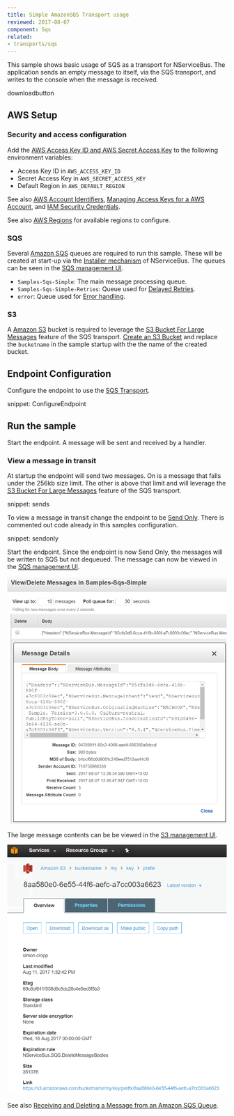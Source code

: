 ```yaml
---
title: Simple AmazonSQS Transport usage
reviewed: 2017-08-07
component: Sqs
related:
- transports/sqs
---
```



This sample shows basic usage of SQS as a transport for NServiceBus. The application sends an empty message to itself, via the SQS transport, and writes to the console when the message is received.

downloadbutton


## AWS Setup


### Security and access configuration

Add the [AWS Access Key ID and AWS Secret Access Key](http://docs.aws.amazon.com/general/latest/gr/aws-sec-cred-types.html#access-keys-and-secret-access-keys) to the following environment variables:

 * Access Key ID in `AWS_ACCESS_KEY_ID`
 * Secret Access Key in `AWS_SECRET_ACCESS_KEY`
 * Default Region in `AWS_DEFAULT_REGION`

See also [AWS Account Identifiers](http://docs.aws.amazon.com/general/latest/gr/acct-identifiers.html), [Managing Access Keys for a AWS Account](http://docs.aws.amazon.com/general/latest/gr/managing-aws-access-keys.html), and [IAM Security Credentials](https://console.aws.amazon.com/iam/home#/security_credential).

See also [AWS Regions](http://docs.aws.amazon.com/general/latest/gr/rande.html) for available regions to configure.


### SQS

Several [Amazon SQS](https://aws.amazon.com/sqs/) queues are required to run this sample. These will be created at start-up via the [Installer mechanism](/nservicebus/operations/installers.md) of NServiceBus. The queues can be seen in the [SQS management UI](https://console.aws.amazon.com/sqs/home).

 * `Samples-Sqs-Simple`: The main message processing queue.
 * `Samples-Sqs-Simple-Retries`: Queue used for [Delayed Retries](/nservicebus/recoverability/#delayed-retries).
 * `error`: Queue used for [Error handling](/nservicebus/recoverability/configure-error-handling.md).


### S3

A [Amazon S3](https://console.aws.amazon.com/s3) bucket is required to leverage the [S3 Bucket For Large Messages](/transports/sqs/configuration-options.md#s3bucketforlargemessages) feature of the SQS transport. [Create an S3 Bucket](http://docs.aws.amazon.com/AmazonS3/latest/UG/CreatingaBucket.html) and replace the `bucketname` in the sample startup with the the name of the created bucket.


## Endpoint Configuration

Configure the endpoint to use the [SQS Transport](/transports/sqs/).

snippet: ConfigureEndpoint


## Run the sample

Start the endpoint. A message will be sent and received by a handler. 


### View a message in transit

At startup the endpoint will send two messages. On is a message that falls under the 256kb size limit. The other is above that limit and will leverage the [S3 Bucket For Large Messages](/transports/sqs/configuration-options.md#s3bucketforlargemessages) feature of the SQS transport.

snippet: sends

To view a message in transit change the endpoint to be [Send Only](/nservicebus/hosting/#self-hosting-send-only-hosting). There is commented out code already in this samples configuration.

snippet: sendonly

Start the endpoint. Since the endpoint is now Send Only, the messages will be written to SQS but not dequeued. The message can now be viewed in the [SQS management UI](https://console.aws.amazon.com/sqs/home). 

![](message.png "width=300")

The large message contents can be be viewed in the [S3 management UI](https://console.aws.amazon.com/s3).

![](s3bucket.png "width=300")


See also [Receiving and Deleting a Message from an Amazon SQS Queue](http://docs.aws.amazon.com/AWSSimpleQueueService/latest/SQSDeveloperGuide/sqs-receive-delete-message.html).
